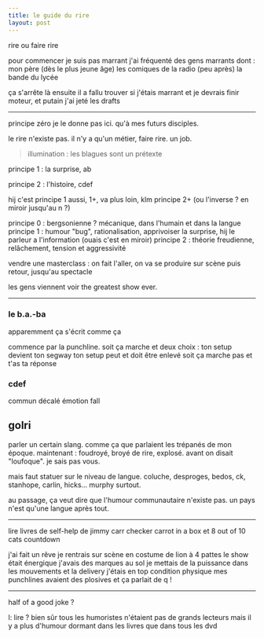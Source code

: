 ```yaml
---
title: le guide du rire
layout: post
---
```


rire ou faire rire

pour commencer je suis pas marrant
j'ai fréquenté des gens marrants dont :
mon père (dès le plus jeune âge)
les comiques de la radio (peu après)
la bande du lycée

ça s'arrête là
ensuite il a fallu trouver si j'étais marrant
et je devrais finir moteur, et putain j'ai jeté les drafts

---

principe zéro
je le donne pas ici.
qu'à mes futurs disciples.

le rire n'existe pas.
il n'y a qu'un métier, faire rire. un job.

> illumination : les blagues sont un prétexte

principe 1 : la surprise, ab

principe 2 : l'histoire, cdef

hij c'est principe 1 aussi, 1+, va plus loin, klm principe 2+
(ou l'inverse ? en miroir jusqu'au n ?)

principe 0 : bergsonienne ? mécanique, dans l'humain et dans la langue
principe 1 : humour "bug", rationalisation, apprivoiser la surprise, hij le parleur a l'information (ouais c'est en miroir)
principe 2 : théorie freudienne, relâchement, tension et aggressivité

vendre une masterclass : on fait l'aller, on va se produire sur scène
puis retour, jusqu'au spectacle

les gens viennent voir the greatest show ever.

---

### le b.a.-ba

apparemment ça s'écrit comme ça

commence par la punchline.
soit ça marche et deux choix :
ton setup devient ton segway
ton setup peut et doit être enlevé
soit ça marche pas et t'as ta réponse

### cdef

commun décalé émotion fall

## golri

parler un certain slang.
comme ça que parlaient les trépanés de mon époque.
maintenant : foudroyé, broyé de rire, explosé.
avant on disait "loufoque".
je sais pas vous.

mais faut statuer sur le niveau de langue.
coluche, desproges, bedos, ck, stanhope, carlin, hicks...
murphy surtout.

au passage, ça veut dire que l'humour communautaire n'existe pas.
un pays n'est qu'une langue après tout.


---

lire livres de self-help de jimmy carr
checker carrot in a box
et 8 out of 10 cats countdown

j'ai fait un rêve
je rentrais sur scène en costume de lion à 4 pattes
le show était énergique
j'avais des marques au sol
je mettais de la puissance dans les mouvements et la delivery
j'étais en top condition physique
mes punchlines avaient des plosives
et ça parlait de q !

---

half of a good joke ?

l: lire ?
bien sûr tous les humoristes n'étaient pas de grands lecteurs mais
il y a plus d'humour dormant dans les livres que dans tous les dvd
